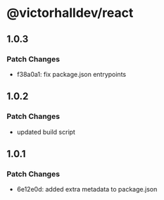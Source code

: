 # @victorhalldev/react

## 1.0.3

### Patch Changes

- f38a0a1: fix package.json entrypoints

## 1.0.2

### Patch Changes

- updated build script

## 1.0.1

### Patch Changes

- 6e12e0d: added extra metadata to package.json
